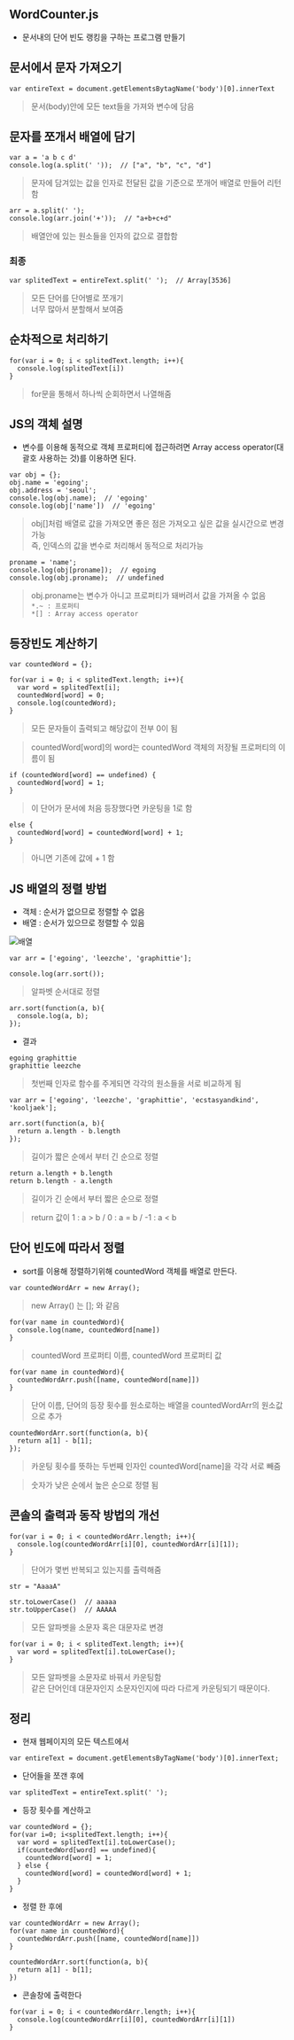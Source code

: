 ## WordCounter.js
- 문서내의 단어 빈도 랭킹을 구하는 프로그램 만들기

## 문서에서 문자 가져오기
```
var entireText = document.getElementsBytagName('body')[0].innerText
```
> 문서(body)안에 모든 text들을 가져와 변수에 담음


## 문자를 쪼개서 배열에 담기
```
var a = 'a b c d'
console.log(a.split(' '));  // ["a", "b", "c", "d"]
```
> 문자에 담겨있는 값을 인자로 전달된 값을 기준으로 쪼개어 배열로 만들어 리턴함

```
arr = a.split(' ');
console.log(arr.join('+'));  // "a+b+c+d"
```
> 배열안에 있는 원소들을 인자의 값으로 결합함


### 최종
```
var splitedText = entireText.split(' ');  // Array[3536]
```
> 모든 단어를 단어별로 쪼개기<br/>너무 많아서 분할해서 보여줌


## 순차적으로 처리하기
```
for(var i = 0; i < splitedText.length; i++){
  console.log(splitedText[i])
}
```
> for문을 통해서 하나씩 순회하면서 나열해줌


## JS의 객체 설명
- 변수를 이용해 동적으로 객체 프로퍼티에 접근하려면 Array access operator(대괄호 사용하는 것)를 이용하면 된다.
```
var obj = {};
obj.name = 'egoing';
obj.address = 'seoul';
console.log(obj.name);  // 'egoing'
console.log(obj['name'])  // 'egoing'
```
> obj[]처럼 배열로 값을 가져오면 좋은 점은 가져오고 싶은 값을 실시간으로 변경 가능<br/>즉, 인덱스의 값을 변수로 처리해서 동적으로 처리가능

```
proname = 'name';
console.log(obj[proname]);  // egoing
console.log(obj.proname);  // undefined
```
> obj.proname는 변수가 아니고 프로퍼티가 돼버려서 값을 가져올 수 없음<br/>`*.~ : 프로퍼티`<br/>`*[] : Array access operator`


## 등장빈도 계산하기
```
var countedWord = {};

for(var i = 0; i < splitedText.length; i++){
  var word = splitedText[i];
  countedWord[word] = 0;
  console.log(countedWord);
}
```
> 모든 문자들이 출력되고 해당값이 전부 0이 됨

> countedWord[word]의 word는 countedWord 객체의 저장될 프로퍼티의 이름이 됨

```
if (countedWord[word] == undefined) {
  countedWord[word] = 1;
}
```
> 이 단어가 문서에 처음 등장했다면 카운팅을 1로 함

```
else {
  countedWord[word] = countedWord[word] + 1;
}		
```
> 아니면 기존에 값에 + 1 함


## JS 배열의 정렬 방법
- 객체 : 순서가 없으므로 정렬할 수 없음
- 배열 : 순서가 있으므로 정렬할 수 있음

![배열](images/jsw37.png)

```
var arr = ['egoing', 'leezche', 'graphittie'];

console.log(arr.sort());
```
> 알파벳 순서대로 정렬
```
arr.sort(function(a, b){
  console.log(a, b);
});
```
- 결과
```
egoing graphittie
graphittie leezche
```
> 첫번째 인자로 함수를 주게되면 각각의 원소들을 서로 비교하게 됨

```
var arr = ['egoing', 'leezche', 'graphittie', 'ecstasyandkind', 'kooljaek'];

arr.sort(function(a, b){
  return a.length - b.length
});
```
> 길이가 짧은 순에서 부터 긴 순으로 정렬
```
return a.length + b.length
return b.length - a.length
```
> 길이가 긴 순에서 부터 짧은 순으로 정렬

> return 값이 1 : a > b \/ 0 : a = b \/ -1 : a < b 


## 단어 빈도에 따라서 정렬
- sort를 이용해 정렬하기위해 countedWord 객체를 배열로 만든다.
```
var countedWordArr = new Array();
```
> new Array() 는 []; 와 같음

```
for(var name in countedWord){
  console.log(name, countedWord[name])
}
```
> countedWord 프로퍼티 이름, countedWord 프로퍼티 값

```
for(var name in countedWord){
  countedWordArr.push([name, countedWord[name]])
}
```
> 단어 이름, 단어의 등장 횟수를 원소로하는 배열을 countedWordArr의 원소값으로 추가


```
countedWordArr.sort(function(a, b){
  return a[1] - b[1];
});
```
> 카운팅 횟수를 뜻하는 두번째 인자인 countedWord[name]을 각각 서로 빼줌

> 숫자가 낮은 순에서 높은 순으로 정렬 됨


## 콘솔의 출력과 동작 방법의 개선
```
for(var i = 0; i < countedWordArr.length; i++){
  console.log(countedWordArr[i][0], countedWordArr[i][1]);
}
```
> 단어가 몇번 반복되고 있는지를 출력해줌

```
str = "AaaaA"

str.toLowerCase()  // aaaaa
str.toUpperCase()  // AAAAA
```
> 모든 알파벳을 소문자 혹은 대문자로 변경
```
for(var i = 0; i < splitedText.length; i++){
  var word = splitedText[i].toLowerCase();
}
```
> 모든 알파벳을 소문자로 바꿔서 카운팅함<br/>같은 단어인데 대문자인지 소문자인지에 따라 다르게 카운팅되기 때문이다.


## 정리
- 현재 웹페이지의 모든 텍스트에서 
```
var entireText = document.getElementsByTagName('body')[0].innerText;
```

- 단어들을 쪼갠 후에 
```
var splitedText = entireText.split(' ');
```

- 등장 횟수를 계산하고
```
var countedWord = {};
for(var i=0; i<splitedText.length; i++){
  var word = splitedText[i].toLowerCase();
  if(countedWord[word] == undefined){
    countedWord[word] = 1;
  } else {
    countedWord[word] = countedWord[word] + 1;
  }
}
```
 
- 정렬 한 후에
```
var countedWordArr = new Array();
for(var name in countedWord){
  countedWordArr.push([name, countedWord[name]])
}

countedWordArr.sort(function(a, b){
  return a[1] - b[1];
})
```
 
- 콘솔창에 출력한다
```
for(var i = 0; i < countedWordArr.length; i++){
  console.log(countedWordArr[i][0], countedWordArr[i][1])
}
```
